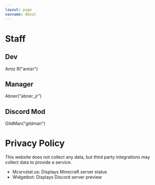 ```yaml
---
layout: page
navname: About
---
```


# Staff

## Dev

Amiz R("amizr")

## Manager

Abner("abner_jr")

## Discord Mod

GildMan("gildman")


# Privacy Policy

This website does not collect any data, but third party integrations may collect data to provide a service.

- Mcsrvstat.us: Displays Minecraft server status
- Widgetbot: Displays Discord server preview